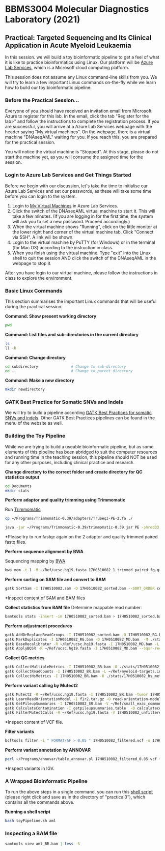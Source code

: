 # BBMS3004 Molecular Diagnostics Laboratory (2021)
## Practical: Targeted Sequencing and Its Clinical Application in Acute Myeloid Leukaemia

In this session. we will build a toy bioinformatic pipeline to get a feel of what it is like to practice bioinformatics using Linux. Our platform will be [Azure Lab Services](https://labs.azure.com/), which is a Microsoft cloud computing platform.

This session does not assume any Linux command-line skills from you. We will try to learn a few important Linux commands on-the-fly while we learn how to build our toy bioinformatic pipeline.

### Before the Practical Session...

Everyone of you should have received an invitation email from Microsoft Azure to register for this lab. In the email, click the tab "Register for the lab>" and follow the instructions to complete the registration process. If you are successful, you will arrive at a Azure Lab Services webpage with the header saying "My virtual machines". On the webpage, there is a virtual machine "DNAseqAML" waiting for you. If you reach this, you are prepared for the practical session.

You will notice the virtual machine is "Stopped". At this stage, please do not start the machine yet, as you will consume the assigned time for the session.

### Login to Azure Lab Services and Get Things Started

Before we begin with our discussion, let's take the time to initialise our Azure Lab Services and set our passwords, as these will take some time before you can login to the system.

1. Login to [My Virtual Machines](https://labs.azure.com/virtualmachines) in Azure Lab Services.
2. Click the switch of the DNAseqAML virtual machine to start it. This will take a few minutes. (If you are logging in for the first time, the system will ask you to set a new password. Proceed accordingly.)
3. When the virtual machine shows "Running", click on the little monitor at the lower right hand corner of the virtual machine tab. Click "Connect via SSH". A link will be shown.
4. Login to the virtual machine by PuTTY (for Windows) or in the terminal (for Mac OS) according to the instruction in class.
5. When you finish using the virtual machine. Type "exit" into the Linux shell to quit the session AND click the switch of the DNAseqAML in the webpage to stop it.

After you have login to our virtual machine, please follow the instructions in class to explore the environment.

### Basic Linux Commands
This section summarises the important Linux commands that will be useful during the practical session.

**Command: Show present working directory**
```bash
pwd
```

**Command: List files and sub-directories in the current directory**
```bash
ls
ll -h
```

**Command: Change directory**
```bash
cd subdirectory               # Change to sub-directory
cd ..                         # Change to parent directory
```

**Command: Make a new directory**
```bash
mkdir newdirectory
```

### GATK Best Practice for Somatic SNVs and Indels

We will try to build a pipeline according [GATK Best Practices for somatic SNVs and indels](https://software.broadinstitute.org/gatk/best-practices/workflow?id=11146). Other GATK Best Practices pipelines can be found in the menu of the website as well.

### Building the Toy Pipeline

While we are trying to build a useable bioinformatic pipeline, but as some elements of this pipeline has been abridged to suit the computer resources and running time in the teaching session, this pipeline should NOT be used for any other purposes, including clinical practice and research.

**Change directory to the correct folder and create directory for QC statistics output**
```bash
cd Documents
mkdir stats
```

**Perform adaptor and quality trimming using Trimmomatic**

Run [Trimmomatic](http://www.usadellab.org/cms/uploads/supplementary/Trimmomatic/TrimmomaticManual_V0.32.pdf)

```bash
cp ~/Programs/Trimmomatic-0.39/adapters/TruSeq3-PE-2.fa ./

java -jar ~/Programs/Trimmomatic-0.39/trimmomatic-0.39.jar PE -phred33 17H0510082_1.fastq.gz 17H0510082_2.fastq.gz 17H0510082_1_trimmed_paired.fq.gz 17H0510082_1_trimmed_unpaired.fq.gz 17H0510082_2_trimmed_paired.fq.gz 17H0510082_2_trimmed_unpaired.fq.gz ILLUMINACLIP:TruSeq3-PE-2.fa:2:30:10 LEADING:10 TRAILING:10 SLIDINGWINDOW:4:15 MINLEN:40
```
*Please try to run fastqc again on the 2 adaptor and quality trimmed paired fastq files.

**Perform sequence alignment by BWA**

Sequencing mapping by [BWA](http://bio-bwa.sourceforge.net/)

```bash
bwa mem -t 1 -M ~/Ref/ucsc.hg19.fasta 17H0510082_1_trimmed_paired.fq.gz 17H0510082_2_trimmed_paired.fq.gz > 17H0510082.sam
```

**Perform sorting on SAM file and convert to BAM**
```bash
gatk SortSam -I 17H0510082.sam -O 17H0510082_sorted.bam --SORT_ORDER coordinate
```
*Inspect content of SAM and BAM files

**Collect statistics from BAM file**
Determine mappable read number:
```bash
bamtools stats -insert -in 17H0510082_sorted.bam > 17H0510082_sorted.bamtools.stats
```

**Perform adjustment procedures**
```bash
gatk AddOrReplaceReadGroups -I 17H0510082_sorted.bam -O 17H0510082_RG.bam --RGID SPACE --RGLB panel --RGPL ILLUMINA --RGPU unit1 --RGSM 17H0510082
gatk MarkDuplicates -I 17H0510082_RG.bam -O 17H0510082_MD.bam  -M ./stats/17H0510082_MD.stats --CREATE_INDEX true
gatk BaseRecalibrator -R ~/Ref/ucsc.hg19.fasta -I 17H0510082_MD.bam -L ~/Ref/myeloid-targets.interval_list -ip 50 --known-sites ~/Ref/dbsnp_138.hg19.vcf --known-sites ~/Ref/Mills_and_1000G_gold_standard.indels.hg19.vcf -O 17H0510082_recal_data.table
gatk ApplyBQSR -R ~/Ref/ucsc.hg19.fasta -I 17H0510082_MD.bam --bqsr-recal-file 17H0510082_recal_data.table -O 17H0510082_BR.bam
```

**Collect QC metrics**
```bash
gatk CollectMultipleMetrics -I 17H0510082_BR.bam -O ./stats/17H0510082_GATK
gatk CollectReadCounts -I 17H0510082_BR.bam -L ~/Ref/myeloid-targets.interval_list --interval-merging-rule OVERLAPPING_ONLY --format TSV -O ./stats/17H0510082.counts.tsv
gatk CollectHsMetrics -I 17H0510082_BR.bam -O ./stats/17H0510082_hs_metrics.txt -R ~/Ref/ucsc.hg19.fasta -BI ~/Ref/myeloid-probe-coords.interval_list -TI ~/Ref/myeloid-targets.interval_list
```

**Perform variant calling by Mutect2**
```bash
gatk Mutect2 -R ~/Ref/ucsc.hg19.fasta -I 17H0510082_BR.bam -tumor 17H0510082 -L ~/Ref/myeloid-targets.interval_list  -germline-resource ~/Ref/af-only-gnomad.myeloid.bedtools.vcf.gz --f1r2-tar-gz f1r2.tar.gz -O 17H0510082_unfiltered.vcf
gatk LearnReadOrientationModel -I f1r2.tar.gz -O read-orientation-model.tar.gz
gatk GetPileupSummaries -I 17H0510082_BR.bam -V ~/Ref/small_exac_common_myeloid.vcf.gz -L ~/Ref/small_exac_common_myeloid.vcf.gz  -O getpileupsummaries.table
gatk CalculateContamination -I getpileupsummaries.table  -O calculatecontamination.table
gatk FilterMutectCalls -R ~/Ref/ucsc.hg19.fasta -V 17H0510082_unfiltered.vcf --contamination-table calculatecontamination.table --ob-priors read-orientation-model.tar.gz -O $17H0510082_filtered.vcf
```
*Inspect content of VCF file.

**Filter variants**
```bash 
bcftools filter -i " FORMAT/AF > 0.05 " 17H0510082_filtered.vcf -o 17H0510082_filtered_0.05.vcf
```

**Perform variant annotation by ANNOVAR**
```bash
perl ~/Programs/annovar/table_annovar.pl 17H0510082_filtered_0.05.vcf ~/Programs/annovar/humandb/ -buildver hg19 -out 17H0510082_filtered_annotate -remove -protocol refGene,cosmic86,clinvar_20170905,exac03nontcga,gnomad_exome -operation g,f,f,f,f -nastring . -vcfinput
```
*Inspect variants in IGV.

### A Wrapped Bioinformatic Pipeline

To run the above steps in a single command, you can run this [shell script](https://github.com/QMH-HAEM/clinical-bioinformatics-3/raw/master/toyPipeline.sh) (please right click and save as in the directory of "practical3"), which contains all the commands above.

**Running a shell script**
```bash
bash toyPipeline.sh aml
```

### Inspecting a BAM file
```bash
samtools view aml_BR.bam | less -S
```
